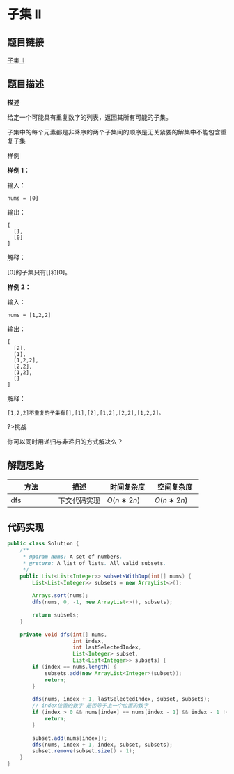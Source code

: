 
#  子集 II

## 题目链接

[子集 II](https://www.lintcode.com/problem/18/)

## 题目描述

**描述**

给定一个可能具有重复数字的列表，返回其所有可能的子集。

子集中的每个元素都是非降序的两个子集间的顺序是无关紧要的解集中不能包含重复子集

样例

**样例 1：**

输入：

```
nums = [0]
```

输出：

```
[
  [],
  [0]
]
```

解释：

[0]的子集只有[]和[0]。

**样例 2：**

输入：

```
nums = [1,2,2]
```

输出：

```
[
  [2],
  [1],
  [1,2,2],
  [2,2],
  [1,2],
  []
]
```

解释：

```
[1,2,2]不重复的子集有[],[1],[2],[1,2],[2,2],[1,2,2]。
```



?>挑战<br>

你可以同时用递归与非递归的方式解决么？

## 解题思路

| <div style="width:70pt">方法</div>  |描述 |<div style="width:70pt">时间复杂度</div> |<div style="width:70pt">空间复杂度</div>|
|---|---|---|---|
| dfs | 下文代码实现  | $O(n∗2n)$ |$O(n∗2n)$|



## 代码实现

```java
public class Solution {
    /**
     * @param nums: A set of numbers.
     * @return: A list of lists. All valid subsets.
     */
    public List<List<Integer>> subsetsWithDup(int[] nums) {
        List<List<Integer>> subsets = new ArrayList<>();
        
        Arrays.sort(nums);
        dfs(nums, 0, -1, new ArrayList<>(), subsets);
        
        return subsets;
    }
    
    private void dfs(int[] nums,
                     int index,
                     int lastSelectedIndex,
                     List<Integer> subset,
                     List<List<Integer>> subsets) {
        if (index == nums.length) {
            subsets.add(new ArrayList<Integer>(subset));
            return;
        }
        
        dfs(nums, index + 1, lastSelectedIndex, subset, subsets);
        // index位置的数字 是否等于上一个位置的数字
        if (index > 0 && nums[index] == nums[index - 1] && index - 1 != lastSelectedIndex) {
            return;
        }
        
        subset.add(nums[index]);
        dfs(nums, index + 1, index, subset, subsets);
        subset.remove(subset.size() - 1);
    }
}
```

